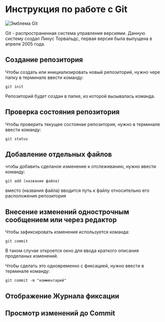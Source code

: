 # **Инструкция по работе с Git**

![Эмблема Git](git_icon.jpeg)

Git - распространенная система управления версиями. Данную систему создал Линус Торвальдс, первая версия была выпущена в апреле 2005 года.

## Создание репозитория

Чтобы создать или инициализировать новый репозиторий, нужно чере папку в терминале ввести команду:

    git init

Репозиторий будет создан в папке, из которой вызывалась команда.

## Проверка состояния репозитория

Чтобы проверить текущее состоянае репозитория, нужно в терминале ввести команду:

    git status

## Добавление отдельных файлов

чтобы добавить сделаное изменение к отслеживанию, нужно ввести команду:

    git add (название файла)

вместо (названия файла) вводится путь к файлу относительно его расположения репозитория

## Внесение изменений однострочным сообщением или через редактор

Чтобы зафиксировать изменения используется команда:

    git commit

В таком случае откроется окно для ввода краткого описания проделаных изменений.

Чтобы сделать это одновременно с фиксацией, нужно ввести в терминале команду:

    git commit -m "комментарий"
    
## Отображение Журнала фиксации

## Просмотр изменений до __Commit__